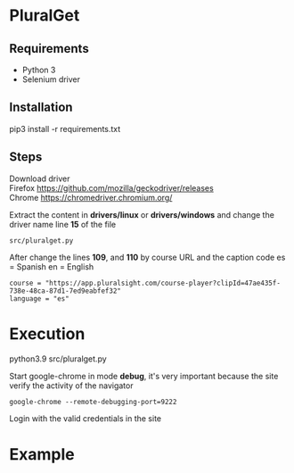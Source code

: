 # PluralGet

## Requirements

* Python 3
* Selenium driver

## Installation

pip3 install -r requirements.txt

## Steps

Download driver  
Firefox https://github.com/mozilla/geckodriver/releases  
Chrome https://chromedriver.chromium.org/

Extract the content in **drivers/linux** or **drivers/windows**
and change the driver name 
line **15** of the file 
~~~
src/pluralget.py
~~~
After change the lines **109**, and **110** by course URL and the caption code
es = Spanish
en = English

~~~
course = "https://app.pluralsight.com/course-player?clipId=47ae435f-738e-48ca-87d1-7ed9eabfef32"
language = "es"
~~~

# Execution
python3.9 src/pluralget.py  

Start google-chrome in mode **debug**, it's very important because the site verify the activity of the navigator
~~~
google-chrome --remote-debugging-port=9222
~~~
Login with the valid credentials in the site

# Example

